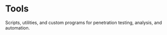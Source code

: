 # Tools

Scripts, utilities, and custom programs for penetration testing, analysis, and automation.
